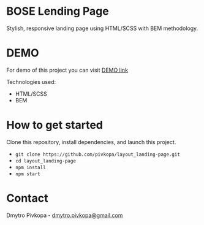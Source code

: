 # BOSE Lending Page

Stylish, responsive landing page using HTML/SCSS with BEM methodology.

# DEMO
For demo of this project you can visit [DEMO link](https://product-catalog-iota.vercel.app/)

Technologies used:
- HTML/SCSS
- BEM

# How to get started
Clone this repository, install dependencies, and launch this project.

- `git clone https://github.com/pivkopa/layout_landing-page.git`
- `cd layout_landing-page`
- `npm install`
- `npm start`

# Contact
Dmytro Pivkopa - dmytro.pivkopa@gmail.com
